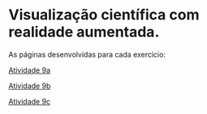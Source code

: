 # Visualização científica com realidade aumentada.

As páginas desenvolvidas para cada exercício:

[Atividade 9a](./atividade9a.html)

[Atividade 9b](./atividade9b.html)

[Atividade 9c](./atividade9c.html)

